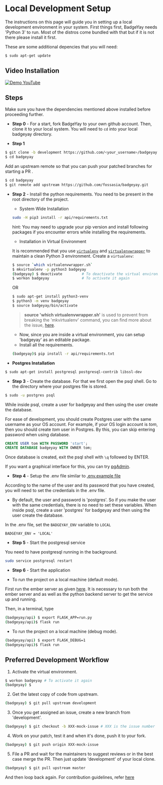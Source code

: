 # Local Development Setup

The instructions on this page will guide you in setting up a local development
environment in your system. First things first, BadgeYay needs 'Python 3' to run.
Most of the distros come bundled with that but if it is not there please install it first.

These are some additional depencies that you will need:

```sh
$ sudo apt-get update
```

## Video Installation

<p><a href="https://www.youtube.com/watch?v=oUakEOavgbo&feature=youtu.be" rel="nofollow"><img src="https://i.ytimg.com/vi/oUakEOavgbo/hqdefault.jpg" alt="Demo YouTube" style="max-width:100%;"></a></p>

## Steps

Make sure you have the dependencies mentioned above installed before proceeding further.

* **Step 0** - For a start, fork BadgeYay to your own github account. Then, clone it to your local system. You will need to ```cd``` into your local badgeyay directory.

* **Step 1**
```sh
$ git clone -b development https://github.com/<your_username>/badgeyay.git
$ cd badgeyay
```

Add an upstream remote so that you can push your patched branches for starting a PR .

```sh
$ cd badgeyay
$ git remote add upstream https://github.com/fossasia/badgeyay.git
```


* **Step 2** - Install the python requirements. You need to be present in the root directory of the project.

    * System Wide Installation

    ```sh
    sudo -H pip3 install -r api/requirements.txt
    ```
    hint: You may need to upgrade your pip version and install following packages if you encounter errors while installing the requirements.

  * Installation in Virtual Environment

   It is recommended that you use [`virtualenv`](https://virtualenv.pypa.io/en/stable/installation/)
  and [`virtualenvwrapper`](https://virtualenvwrapper.readthedocs.io/en/latest/install.html) to maintain a clean Python 3 environment. Create a `virtualenv`:

  ```sh
  $ source `which virtualenvwrapper.sh`
  $ mkvirtualenv -p python3 badgeyay
  (badgeyay) $ deactivate         # To deactivate the virtual environment
  $ workon badgeyay               # To activate it again
  ```

  OR

  ```sh
  $ sudo apt-get install python3-venv
  $ python3 -m venv badgeyay
  $ source badgeyay/bin/activate
  ```



  > **source 'which virtualenvwrapper.sh'** is used to prevent from breaking the 'mkvirtualenv' command, you can find more about the issue, [here](https://stackoverflow.com/questions/13855463/bash-mkvirtualenv-command-not-found).

  * Now, since you are inside a virtual environment, you can setup 'badgeyay' as an editable package.
  * Install all the requirements.

  ```sh
  (badgeyay)$ pip install -r api/requirements.txt
  ```

- **Postgres Installation**

```sh
$ sudo apt-get install postgresql postgresql-contrib libssl-dev
```

* **Step 3** - Create the database. For that we first open the psql shell. Go to the directory where your postgres file is stored.

```sh
$ sudo -u postgres psql
```

While inside psql, create a user for badgeyay and then using the user create the database.

For ease of development, you should create Postgres user with the same username as your OS account. For example, if your OS login account is _tom_, then you should create _tom_ user in Postgres. By this, you can skip entering password when using database.

```sql
CREATE USER tom WITH PASSWORD 'start';
CREATE DATABASE badgeyay WITH OWNER tom;
```

Once database is created, exit the psql shell with `\q` followed by ENTER.

If you want a graphical interface for this, you can try [pgAdmin](https://www.pgadmin.org/).

* **Step 4** - Setup the .env file similar to [.env.example file](https://github.com/fossasia/badgeyay/blob/development/.env.example)

According to the name of the user and its password that you have created, you will need to set the credentials in the .env file.

* By default, the user and password is 'postgres'. So if you make the user with the same credentials, there is no need to set these variables. When inside psql, create a user 'postgres' for badgeyay and then using the user create the database.

In the .env file, set the `BADGEYAY_ENV` variable to `LOCAL`
```
BADGEYAY_ENV = 'LOCAL'
```

* **Step 5** - Start the postgresql service

You need to have postgresql running in the background.

```sh
sudo service postgresql restart
```


* **Step 6** - Start the application

* To run the project on a local machine (default mode).

First run the ember server as given [here](https://github.com/fossasia/badgeyay/blob/development/frontend/README.md).
It is necessary to run both the ember server and as well as the python backend server to get the service up and running.

Then, in a terminal, type

```sh
(badgeyay/api) $ export FLASK_APP=run.py
(badgeyay/api)$ flask run
```

 * To run the project on a local machine (debug mode).
```sh
(badgeyay/api) $ export FLASK_DEBUG=1
(badgeyay/api)$ flask run
```


## Preferred Development Workflow

1. Activate the virtual environment.

```sh
$ workon badgeyay # To activate it again
(badgeyay) $
```

2. Get the latest copy of code from upstream.

```sh
(badgeyay) $ git pull upstream development
```

3. Once you get assigned an issue, create a new branch from 'development'.

```sh
(badgeyay) $ git checkout -b XXX-mock-issue # XXX is the issue number
```

4. Work on your patch, test it and when it's done, push it to your fork.

```sh
(badgeyay) $ git push origin XXX-mock-issue
```
5. File a PR and wait for the maintainers to suggest reviews or in the best case
merge the PR. Then just update 'development' of your local clone.

```sh
(badgeyay) $ git pull upstream master
```

And then loop back again. For contribution guidelines, refer [here](https://github.com/fossasia/badgeyay/blob/development/.github/CONTRIBUTING.md)
